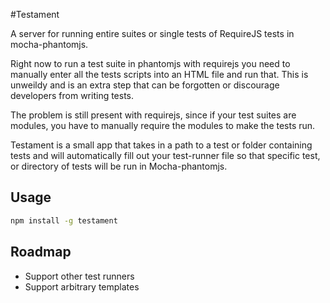#Testament

A server for running entire suites or single tests of RequireJS tests in
mocha-phantomjs.

Right now to run a test suite in phantomjs with requirejs you need to manually
enter all the tests scripts into an HTML file and run that. This is unweildy
and is an extra step that can be forgotten or discourage developers from writing
tests.

The problem is still present with requirejs, since if your test suites are
modules, you have to manually require the modules to make the tests run.

Testament is a small app that takes in a path to a test or folder containing
tests and will automatically fill out your test-runner file so that specific
test, or directory of tests will be run in Mocha-phantomjs.

## Usage

```bash
npm install -g testament
```

## Roadmap
* Support other test runners
* Support arbitrary templates
